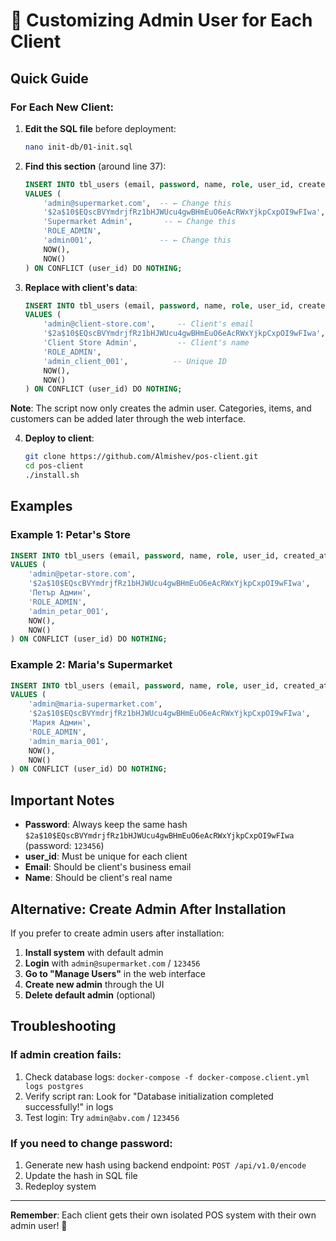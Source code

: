 # 🔧 Customizing Admin User for Each Client

## Quick Guide

### For Each New Client:

1. **Edit the SQL file** before deployment:
   ```bash
   nano init-db/01-init.sql
   ```

2. **Find this section** (around line 37):
   ```sql
   INSERT INTO tbl_users (email, password, name, role, user_id, created_at, updated_at) 
   VALUES (
       'admin@supermarket.com',  -- ← Change this
       '$2a$10$EQscBVYmdrjfRz1bHJWUcu4gwBHmEuO6eAcRWxYjkpCxpOI9wFIwa', 
       'Supermarket Admin',       -- ← Change this
       'ROLE_ADMIN',
       'admin001',               -- ← Change this
       NOW(),
       NOW()
   ) ON CONFLICT (user_id) DO NOTHING;
   ```

3. **Replace with client's data**:
   ```sql
   INSERT INTO tbl_users (email, password, name, role, user_id, created_at, updated_at) 
   VALUES (
       'admin@client-store.com',     -- Client's email
       '$2a$10$EQscBVYmdrjfRz1bHJWUcu4gwBHmEuO6eAcRWxYjkpCxpOI9wFIwa', 
       'Client Store Admin',         -- Client's name
       'ROLE_ADMIN',
       'admin_client_001',          -- Unique ID
       NOW(),
       NOW()
   ) ON CONFLICT (user_id) DO NOTHING;
   ```

**Note**: The script now only creates the admin user. Categories, items, and customers can be added later through the web interface.

4. **Deploy to client**:
   ```bash
   git clone https://github.com/Almishev/pos-client.git
   cd pos-client
   ./install.sh
   ```

## Examples

### Example 1: Petar's Store
```sql
INSERT INTO tbl_users (email, password, name, role, user_id, created_at, updated_at) 
VALUES (
    'admin@petar-store.com', 
    '$2a$10$EQscBVYmdrjfRz1bHJWUcu4gwBHmEuO6eAcRWxYjkpCxpOI9wFIwa', 
    'Петър Админ', 
    'ROLE_ADMIN',
    'admin_petar_001',
    NOW(),
    NOW()
) ON CONFLICT (user_id) DO NOTHING;
```

### Example 2: Maria's Supermarket
```sql
INSERT INTO tbl_users (email, password, name, role, user_id, created_at, updated_at) 
VALUES (
    'admin@maria-supermarket.com', 
    '$2a$10$EQscBVYmdrjfRz1bHJWUcu4gwBHmEuO6eAcRWxYjkpCxpOI9wFIwa', 
    'Мария Админ', 
    'ROLE_ADMIN',
    'admin_maria_001',
    NOW(),
    NOW()
) ON CONFLICT (user_id) DO NOTHING;
```

## Important Notes

- **Password**: Always keep the same hash `$2a$10$EQscBVYmdrjfRz1bHJWUcu4gwBHmEuO6eAcRWxYjkpCxpOI9wFIwa` (password: `123456`)
- **user_id**: Must be unique for each client
- **Email**: Should be client's business email
- **Name**: Should be client's real name

## Alternative: Create Admin After Installation

If you prefer to create admin users after installation:

1. **Install system** with default admin
2. **Login** with `admin@supermarket.com` / `123456`
3. **Go to "Manage Users"** in the web interface
4. **Create new admin** through the UI
5. **Delete default admin** (optional)

## Troubleshooting

### If admin creation fails:
1. Check database logs: `docker-compose -f docker-compose.client.yml logs postgres`
2. Verify script ran: Look for "Database initialization completed successfully!" in logs
3. Test login: Try `admin@abv.com` / `123456`

### If you need to change password:
1. Generate new hash using backend endpoint: `POST /api/v1.0/encode`
2. Update the hash in SQL file
3. Redeploy system

---
**Remember**: Each client gets their own isolated POS system with their own admin user! 🎯
